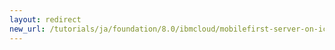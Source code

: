 ```yaml
---
layout: redirect
new_url: /tutorials/ja/foundation/8.0/ibmcloud/mobilefirst-server-on-icp/
---
```

